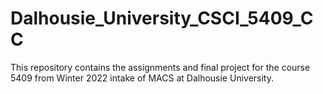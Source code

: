# Dalhousie_University_CSCI_5409_CC
This repository contains the assignments and final project for the course 5409 from Winter 2022 intake of MACS at Dalhousie University.
